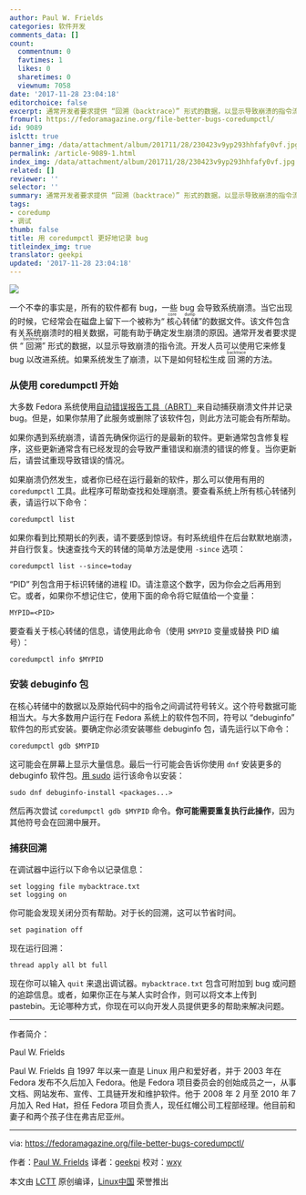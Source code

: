 ```yaml
---
author: Paul W. Frields
categories: 软件开发
comments_data: []
count:
  commentnum: 0
  favtimes: 1
  likes: 0
  sharetimes: 0
  viewnum: 7058
date: '2017-11-28 23:04:18'
editorchoice: false
excerpt: 通常开发者要求提供 “回溯（backtrace）” 形式的数据，以显示导致崩溃的指令流。开发人员可以使用它来修复 bug 以改进系统。
fromurl: https://fedoramagazine.org/file-better-bugs-coredumpctl/
id: 9089
islctt: true
banner_img: /data/attachment/album/201711/28/230423v9yp293hhfafy0vf.jpg
permalink: /article-9089-1.html
index_img: /data/attachment/album/201711/28/230423v9yp293hhfafy0vf.jpg.thumb.jpg
related: []
reviewer: ''
selector: ''
summary: 通常开发者要求提供 “回溯（backtrace）” 形式的数据，以显示导致崩溃的指令流。开发人员可以使用它来修复 bug 以改进系统。
tags:
- coredump
- 调试
thumb: false
title: 用 coredumpctl 更好地记录 bug
titleindex_img: true
translator: geekpi
updated: '2017-11-28 23:04:18'
---
```


![](/data/attachment/album/201711/28/230423v9yp293hhfafy0vf.jpg)


一个不幸的事实是，所有的软件都有 bug，一些 bug 会导致系统崩溃。当它出现的时候，它经常会在磁盘上留下一个被称为“<ruby> 核心转储 <rt>  core dump </rt></ruby>”的数据文件。该文件包含有关系统崩溃时的相关数据，可能有助于确定发生崩溃的原因。通常开发者要求提供 “<ruby> 回溯 <rt>  backtrace </rt></ruby>” 形式的数据，以显示导致崩溃的指令流。开发人员可以使用它来修复 bug 以改进系统。如果系统发生了崩溃，以下是如何轻松生成 <ruby> 回溯 <rt>  backtrace </rt></ruby> 的方法。


### 从使用 coredumpctl 开始


大多数 Fedora 系统使用[自动错误报告工具（ABRT）](https://github.com/abrt/abrt)来自动捕获崩溃文件并记录 bug。但是，如果你禁用了此服务或删除了该软件包，则此方法可能会有所帮助。


如果你遇到系统崩溃，请首先确保你运行的是最新的软件。更新通常包含修复程序，这些更新通常含有已经发现的会导致严重错误和崩溃的错误的修复。当你更新后，请尝试重现导致错误的情况。


如果崩溃仍然发生，或者你已经在运行最新的软件，那么可以使用有用的 `coredumpctl` 工具。此程序可帮助查找和处理崩溃。要查看系统上所有核心转储列表，请运行以下命令：



```
coredumpctl list

```

如果你看到比预期长的列表，请不要感到惊讶。有时系统组件在后台默默地崩溃，并自行恢复。快速查找今天的转储的简单方法是使用 `-since` 选项：



```
coredumpctl list --since=today

```

“PID” 列包含用于标识转储的进程 ID。请注意这个数字，因为你会之后再用到它。或者，如果你不想记住它，使用下面的命令将它赋值给一个变量：



```
MYPID=<PID>

```

要查看关于核心转储的信息，请使用此命令（使用 `$MYPID` 变量或替换 PID 编号）：



```
coredumpctl info $MYPID

```

### 安装 debuginfo 包


在核心转储中的数据以及原始代码中的指令之间调试符号转义。这个符号数据可能相当大。与大多数用户运行在 Fedora 系统上的软件包不同，符号以 “debuginfo” 软件包的形式安装。要确定你必须安装哪些 debuginfo 包，请先运行以下命令：



```
coredumpctl gdb $MYPID

```

这可能会在屏幕上显示大量信息。最后一行可能会告诉你使用 `dnf` 安装更多的 debuginfo 软件包。[用 sudo](https://fedoramagazine.org/howto-use-sudo/) 运行该命令以安装：



```
sudo dnf debuginfo-install <packages...>

```

然后再次尝试 `coredumpctl gdb $MYPID` 命令。**你可能需要重复执行此操作**，因为其他符号会在回溯中展开。


### 捕获回溯


在调试器中运行以下命令以记录信息：



```
set logging file mybacktrace.txt
set logging on

```

你可能会发现关闭分页有帮助。对于长的回溯，这可以节省时间。



```
set pagination off

```

现在运行回溯：



```
thread apply all bt full

```

现在你可以输入 `quit` 来退出调试器。`mybacktrace.txt` 包含可附加到 bug 或问题的追踪信息。或者，如果你正在与某人实时合作，则可以将文本上传到 pastebin。无论哪种方式，你现在可以向开发人员提供更多的帮助来解决问题。




---


作者简介：


Paul W. Frields


Paul W. Frields 自 1997 年以来一直是 Linux 用户和爱好者，并于 2003 年在 Fedora 发布不久后加入 Fedora。他是 Fedora 项目委员会的创始成员之一，从事文档、网站发布、宣传、工具链开发和维护软件。他于 2008 年 2 月至 2010 年 7 月加入 Red Hat，担任 Fedora 项目负责人，现任红帽公司工程部经理。他目前和妻子和两个孩子住在弗吉尼亚州。




---


via: <https://fedoramagazine.org/file-better-bugs-coredumpctl/>


作者：[Paul W. Frields](https://fedoramagazine.org/author/pfrields/) 译者：[geekpi](https://github.com/geekpi) 校对：[wxy](https://github.com/wxy)


本文由 [LCTT](https://github.com/LCTT/TranslateProject) 原创编译，[Linux中国](https://linux.cn/) 荣誉推出